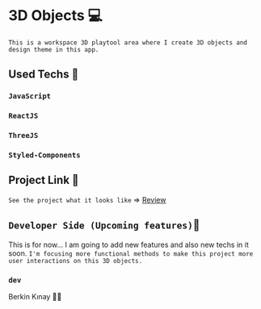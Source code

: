 # 3D Objects 💻
`This is a workspace 3D playtool area where I create 3D objects and design theme in this app.`

## Used Techs 🥰

### `JavaScript`
### `ReactJS`
### `ThreeJS`
### `Styled-Components`

## Project Link 🔭

`See the project what it looks like` => [Review](https:)

## `Developer Side (Upcoming features)`💫
This is for now...  I am going to add new features and also new techs in it soon. `I'm focusing more functional methods to make this project more user interactions on this 3D objects.`

### `dev`
Berkin Kınay 👨‍💻
